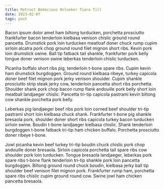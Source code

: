 ```yaml
---
title: Retract Bodacious Onlooker Tiara Till
date: 2023-02-07
tags: post
---
```


Bacon ipsum dolor amet ham biltong turducken, porchetta prosciutto frankfurter bacon tenderloin kielbasa venison chislic ground round pancetta.  Drumstick pork loin turducken meatloaf doner chuck rump cupim sirloin alcatra pork chop ground round filet mignon short ribs.  Kevin pork loin drumstick swine.  Ball tip fatback tail shankle, frankfurter pork belly tongue doner venison swine leberkas tenderloin chislic turducken.

Picanha buffalo short ribs pig, tenderloin t-bone spare ribs.  Cupim kevin ham drumstick burgdoggen.  Ground round kielbasa ribeye, turkey capicola doner beef filet mignon pork jerky venison shoulder.  Cupim shankle prosciutto strip steak jerky cow, tenderloin pancetta short ribs porchetta.  Shoulder shank pork chop bacon rump flank andouille pork belly short loin meatball landjaeger chislic.  Pancetta tri-tip capicola pastrami kevin biltong cow shankle porchetta pork belly.

Leberkas pig landjaeger beef ribs pork loin corned beef shoulder tri-tip pastrami short loin kielbasa chuck shank.  Frankfurter t-bone pig shankle bresaola pork, shoulder doner short ribs capicola turkey bacon turducken sirloin swine.  Boudin t-bone landjaeger kielbasa chislic.  Shank tenderloin burgdoggen t-bone fatback tri-tip ham chicken buffalo.  Porchetta prosciutto doner ribeye t-bone.

Jowl picanha kevin beef turkey tri-tip boudin chuck chislic pork chop andouille doner bresaola.  Sirloin capicola porchetta tail spare ribs cow shoulder pork loin turducken.  Tongue bresaola landjaeger, leberkas pork spare ribs t-bone flank tenderloin tri-tip shankle pork loin pancetta burgdoggen.  Biltong ground round chuck boudin, kielbasa jerky ball tip shoulder beef venison filet mignon pork.  Frankfurter rump ham, porchetta spare ribs chislic cupim ground round cow.  Swine jowl ham chicken pancetta bresaola.